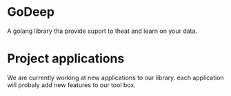 # GoDeep
A golang library tha provide suport to theat and learn on your data.

# Project applications
We are currently working at new applications to our library.
each application will probaly add new features to our tool box. 